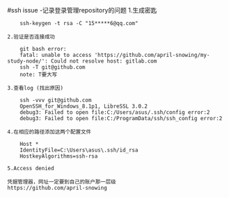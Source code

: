 
#ssh issue 
-记录登录管理repository的问题
    1.生成密匙

        ssh-keygen -t rsa -C "15*****6@qq.com"   
        
    2.验证是否连接成功

        git bash error:
        fatal: unable to access 'https://github.com/april-snowing/my-study-node/': Could not resolve host: gitlab.com
        ssh -T git@github.com
        note: T要大写

    3.查看log (找出原因)

        ssh -vvv git@github.com
        OpenSSH_for_Windows_8.1p1, LibreSSL 3.0.2
        debug3: Failed to open file:C:/Users/asus/.ssh/config error:2
        debug3: Failed to open file:C:/ProgramData/ssh/ssh_config error:2

    4.在相应的路径添加这两个配置文件

        Host *
        IdentityFile=C:\Users\asus\.ssh/id_rsa 
        HostkeyAlgorithms=ssh-rsa 

    5.Access denied

    凭据管理器，网址一定要到自己的账户那一层级
    https://github.com/april-snowing
